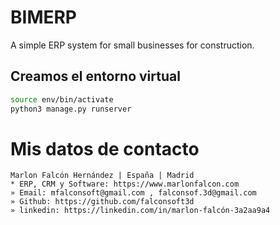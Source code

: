 # BIMERP
A simple ERP system for small businesses for construction.


## Creamos el entorno virtual
```bash
source env/bin/activate
python3 manage.py runserver
```



# Mis datos de contacto
```
Marlon Falcón Hernández | España | Madrid
* ERP, CRM y Software: https://www.marlonfalcon.com
» Email: mfalconsoft@gmail.com , falconsof.3d@gmail.com
» Github: https://github.com/falconsoft3d
» linkedin: https://linkedin.com/in/marlon-falcón-3a2aa9a4
```
